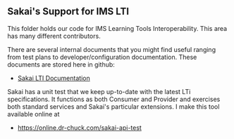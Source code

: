 Sakai's Support for IMS LTI
---------------------------

This folder holds our code for IMS Learning Tools Interoperability.   This area has many different contributors.  

There are several internal documents that you might find useful ranging from test plans to developer/configuration
documentation.  These documents are stored here in github:

* [Sakai LTI Documentation](https://github.com/sakaiproject/sakai/tree/master/basiclti/basiclti-docs/resources/docs)

Sakai has a unit test that we keep up-to-date with the latest LTi specifications.  It functions as both Consumer and Provider and exercises both standard services and Sakai's particular extensions.  I make this tool available online at

* https://online.dr-chuck.com/sakai-api-test
